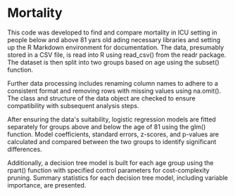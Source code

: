 # Mortality
This code was developed to find and compare mortality in ICU setting in people below and above 81 yars old ading necessary libraries and setting up the R Markdown environment for documentation. The data, presumably stored in a CSV file, is read into R using read_csv() from the readr package. The dataset is then split into two groups based on age using the subset() function.

Further data processing includes renaming column names to adhere to a consistent format and removing rows with missing values using na.omit(). The class and structure of the data object are checked to ensure compatibility with subsequent analysis steps.

After ensuring the data's suitability, logistic regression models are fitted separately for groups above and below the age of 81 using the glm() function. Model coefficients, standard errors, z-scores, and p-values are calculated and compared between the two groups to identify significant differences.

Additionally, a decision tree model is built for each age group using the rpart() function with specified control parameters for cost-complexity pruning. Summary statistics for each decision tree model, including variable importance, are presented.
